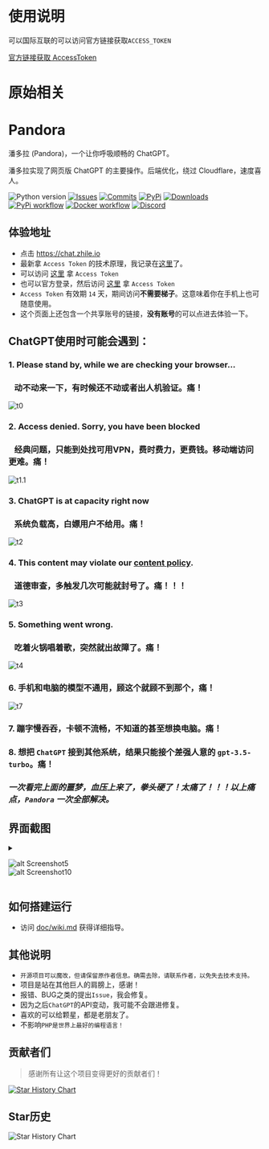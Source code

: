# 使用说明

可以国际互联的可以访问官方链接获取`ACCESS_TOKEN`

[官方链接获取 AccessToken](https://chat.openai.com/api/auth/session)


# 原始相关

# Pandora

潘多拉 (Pandora)，一个让你呼吸顺畅的 ChatGPT。

潘多拉实现了网页版 ChatGPT 的主要操作。后端优化，绕过 Cloudflare，速度喜人。

<!-- PROJECT SHIELDS -->

![Python version](https://img.shields.io/badge/python-%3E%3D3.7-green)
[![Issues](https://img.shields.io/github/issues-raw/pengzhile/pandora)](https://github.com/pengzhile/pandora/issues)
[![Commits](https://img.shields.io/github/last-commit/pengzhile/pandora/master)](https://github.com/pengzhile/pandora/commits/master)
[![PyPi](https://img.shields.io/pypi/v/pandora-chatgpt.svg)](https://pypi.python.org/pypi/pandora-chatgpt)
[![Downloads](https://static.pepy.tech/badge/pandora-chatgpt)](https://pypi.python.org/pypi/pandora-chatgpt)
[![PyPi workflow](https://github.com/pengzhile/pandora/actions/workflows/python-publish.yml/badge.svg)](https://github.com/pengzhile/pandora/actions/workflows/python-publish.yml)
[![Docker workflow](https://github.com/pengzhile/pandora/actions/workflows/docker-publish.yml/badge.svg)](https://github.com/pengzhile/pandora/actions/workflows/docker-publish.yml)
[![Discord](https://img.shields.io/discord/1098772912242163795?label=Discord)](https://discord.gg/QBkd9JAaWa)

## 体验地址
* 点击 <a href="https://chat.zhile.io" target="_blank" title="Pandora Cloud体验地址">https://chat.zhile.io</a>
* 最新拿 `Access Token` 的技术原理，我记录在[这里](https://zhile.io/2023/05/19/how-to-get-chatgpt-access-token-via-pkce.html)了。
* 可以访问 [这里](http://ai-20230626.fakeopen.com/auth) 拿 `Access Token`
* 也可以官方登录，然后访问 [这里](http://chat.openai.com/api/auth/session) 拿 `Access Token`
* `Access Token` 有效期 `14` 天，期间访问**不需要梯子**。这意味着你在手机上也可随意使用。
* 这个页面上还包含一个共享账号的链接，**没有账号**的可以点进去体验一下。
 
## ChatGPT使用时可能会遇到：

### 1. Please stand by, while we are checking your browser... 
### &nbsp;&nbsp;&nbsp;动不动来一下，有时候还不动或者出人机验证。痛！
![t0](https://github.com/pengzhile/pandora/raw/master/doc/images/t0.png)

### 2. Access denied. Sorry, you have been blocked
### &nbsp;&nbsp;&nbsp;经典问题，只能到处找可用VPN，费时费力，更费钱。移动端访问更难。痛！
![t1.1](https://github.com/pengzhile/pandora/raw/master/doc/images/t1.1.png)

### 3. ChatGPT is at capacity right now 
### &nbsp;&nbsp;&nbsp;系统负载高，白嫖用户不给用。痛！
![t2](https://github.com/pengzhile/pandora/raw/master/doc/images/t2.png)

### 4. This content may violate our <u>content policy</u>. 
### &nbsp;&nbsp;&nbsp;道德审查，多触发几次可能就封号了。痛！！！
![t3](https://github.com/pengzhile/pandora/raw/master/doc/images/t3.png)

### 5. Something went wrong. 
### &nbsp;&nbsp;&nbsp;吃着火锅唱着歌，突然就出故障了。痛！
![t4](https://github.com/pengzhile/pandora/raw/master/doc/images/t4.png)

### 6. 手机和电脑的模型不通用，顾这个就顾不到那个，痛！
![t7](https://github.com/pengzhile/pandora/raw/master/doc/images/t7.png)

### 7. 蹦字慢吞吞，卡顿不流畅，不知道的甚至想换电脑。痛！
### 8. 想把 `ChatGPT` 接到其他系统，结果只能接个差强人意的 `gpt-3.5-turbo`。痛！

### _一次看完上面的噩梦，血压上来了，拳头硬了！太痛了！！！以上痛点，`Pandora` 一次全部解决。_

## 界面截图

  <details>

  <summary>

  ![alt Screenshot5](https://github.com/pengzhile/pandora/raw/master/doc/images/s05.png)<br>
  ![alt Screenshot10](https://github.com/pengzhile/pandora/raw/master/doc/images/s12.jpeg)

  </summary>

  ![alt Screenshot1](https://github.com/pengzhile/pandora/raw/master/doc/images/s01.png)<br>
  ![alt Screenshot2](https://github.com/pengzhile/pandora/raw/master/doc/images/s02.png)<br>
  ![alt Screenshot3](https://github.com/pengzhile/pandora/raw/master/doc/images/s03.png)<br>
  ![alt Screenshot4](https://github.com/pengzhile/pandora/raw/master/doc/images/s04.png)<br>
  ![alt Screenshot6](https://github.com/pengzhile/pandora/raw/master/doc/images/s06.png)<br>
  ![alt Screenshot11](https://github.com/pengzhile/pandora/raw/master/doc/images/s11.jpeg)

  </details>

## 如何搭建运行

* 访问 [doc/wiki.md](https://github.com/pengzhile/pandora/blob/master/doc/wiki.md) 获得详细指导。

## 其他说明

* `开源项目可以魔改，但请保留原作者信息。确需去除，请联系作者，以免失去技术支持。`
* 项目是站在其他巨人的肩膀上，感谢！
* 报错、BUG之类的提出`Issue`，我会修复。
* 因为之后`ChatGPT`的API变动，我可能不会跟进修复。
* 喜欢的可以给颗星，都是老朋友了。
* 不影响`PHP是世界上最好的编程语言！`

## 贡献者们

> 感谢所有让这个项目变得更好的贡献者们！

[![Star History Chart](https://contrib.rocks/image?repo=pengzhile/pandora)](https://github.com/pengzhile/pandora/graphs/contributors)

## Star历史

![Star History Chart](https://api.star-history.com/svg?repos=pengzhile/pandora&type=Date)
